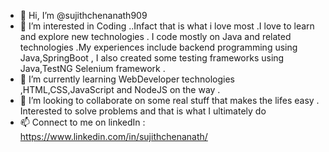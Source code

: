 - 👋 Hi, I’m @sujithchenanath909
- 👀 I’m interested in Coding ..Infact that is what i love most .I love to learn and explore new technologies .
  I code mostly on Java and related technologies .My experiences include backend programming using Java,SpringBoot , I also created some testing frameworks using 
  Java,TestNG Selenium framework .
- 🌱 I’m currently learning WebDeveloper technologies ,HTML,CSS,JavaScript and NodeJS on the way .
- 💞️ I’m looking to collaborate on some real stuff that makes the lifes easy . Interested to solve problems and that is what I ultimately do 
- 📫 Connect to me on linkedIn : https://www.linkedin.com/in/sujithchenanath/

<!---
sujithchenanath909/sujithchenanath909 is a ✨ special ✨ repository because its `README.md` (this file) appears on your GitHub profile.
You can click the Preview link to take a look at your changes.
--->
